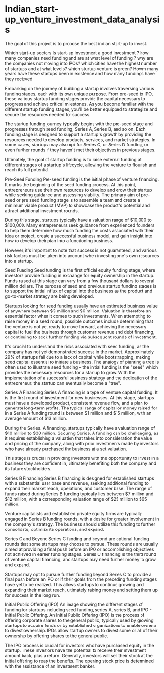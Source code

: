 # Indian_start-up_venture_investment_data_analysis
 The goal of this project is to propose the best indian start-up to invest.

Which start-up sectors 
Is start-up investment a good investment ?
how many companies need funding and are at what level of funding ?
why are the companies not moving into IPOs?
which cities have the highest number of startups and at what levels?
which sturtup venture is green?
Howm many years have these startups been in existence and how many fundings have they recieved


Embarking on the journey of building a startup involves traversing various funding stages, each with its own unique purpose. From pre-seed to IPO, these various startup funding stages provide the capital necessary to progress and achieve critical milestones. As you become familiar with the different startup funding stages, you'll be better equipped to strategize and secure the resources needed for success.

The startup funding journey typically begins with the pre-seed stage and progresses through seed funding, Series A, Series B, and so on. Each funding stage is designed to support a startup's growth by providing the resources needed to develop products, services, and market strategies. In some cases, startups may also opt for Series C, or Series D funding, or even further rounds if they haven't met their objectives in previous stages.

Ultimately, the goal of startup funding is to raise external funding at different stages of a startup's lifecycle, allowing the venture to flourish and reach its full potential.

Pre-Seed Funding
Pre-seed funding is the initial phase of venture financing. It marks the beginning of the seed funding process. At this point, entrepreneurs use their own resources to develop and grow their startup while seeking guidance and assessing viability. The primary aim of pre-seed or pre seed funding stage is to assemble a team and create a minimum viable product (MVP) to showcase the product's potential and attract additional investment rounds.

During this stage, startups typically have a valuation range of $10,000 to $100,000. Many entrepreneurs seek guidance from experienced founders to help them determine how much funding the costs associated with their idea or project, create a successful business model, and gain insight into how to develop their plan into a functioning business.

However, it's important to note that success is not guaranteed, and various risk factors must be taken into account when investing one's own resources into a startup.

Seed Funding
Seed funding is the first official equity funding stage, where investors provide funding in exchange for equity ownership in the startup. Funds raised at this stage can vary from a few thousand dollars to several million dollars. The purpose of seed and previous startup funding stages is to support the initial influx of capital into the business as the product and go-to-market strategy are being developed.

Startups looking for seed funding usually have an estimated business value of anywhere between $3 million and $6 million. Valuation is therefore an essential factor when it comes to such investments. When attempting to raise money in a seed round, possible outcomes include determining that the venture is not yet ready to move forward, achieving the necessary capital to fuel the business through customer revenue and debt financing, or continuing to seek further funding via subsequent rounds of investment.

It's crucial to understand the risks associated with seed funding, as the company has not yet demonstrated success in the market. Approximately 29% of startups fail due to a lack of capital while bootstrapping, making seed capital essential to initiate a business. The analogy of planting a tree is often used to illustrate seed funding – the initial funding is the "seed" which provides the necessary resources for a startup to grow. With the implementation of a successful business strategy and the dedication of the entrepreneur, the startup can eventually become a "tree".

Series A Financing
Series A financing is a type of venture capital funding. It is the first round of investment for new businesses. At this stage, startups must have a developed product, consistent revenue flow, and a plan to generate long-term profits. The typical range of capital or money raised for in a Series A funding round is between $1 million and $15 million, with an average amount of $13 million.

During the Series. A financing, startups typically have a valuation range of $10 million to $30 million. Securing Series. A funding can be challenging, as it requires establishing a valuation that takes into consideration the value and pricing of the company, along with prior investments made by investors who have already purchased the business at a set valuation.

This stage is crucial in providing investors with the opportunity to invest in a business they are confident in, ultimately benefiting both the company and its future stockholders.

Series B Financing
Series B financing is designed for established startups with a substantial user base and revenue, seeking additional funding to expand their market reach, operations, and customer base. The range of funds raised during Series B funding typically lies between $7 million and $12 million, with a corresponding valuation range of $25 million to $65 million.

Venture capitalists and established private equity firms are typically engaged in Series B funding rounds, with a desire for greater involvement in the company's strategy. The business should utilize this funding to further consolidate, optimize its operations, and expand.

Series C and Beyond
Series C funding and beyond are optional funding rounds that some startups may choose to pursue. These rounds are usually aimed at providing a final push before an IPO or accomplishing objectives not achieved in earlier funding stages. Series C financing is the third round of venture capital financing, and startups may need further money to grow and expand.

Startups may opt to pursue further funding beyond Series C to provide a final push before an IPO or if their goals from the preceding funding stages have yet to be realized. This allows startups to continue growing and expanding their market reach, ultimately raising money and setting them up for success in the long run.

Initial Public Offering (IPO)
An image showing the different stages of funding for startups including seed funding, series A, series B, and IPO - Initial Public Offering.
An Initial Public Offering (IPO) is the process of offering corporate shares to the general public, typically used by growing startups to acquire funds or by established organizations to enable owners to divest ownership. IPOs allow startup owners to divest some or all of their ownership by offering shares to the general public.

The IPO process is crucial for investors who have purchased equity in the startup. These investors have the potential to receive their investment amount back, plus a return. Generally, investors will sell their stock at the initial offering to reap the benefits. The opening stock price is determined with the assistance of an investment banker.